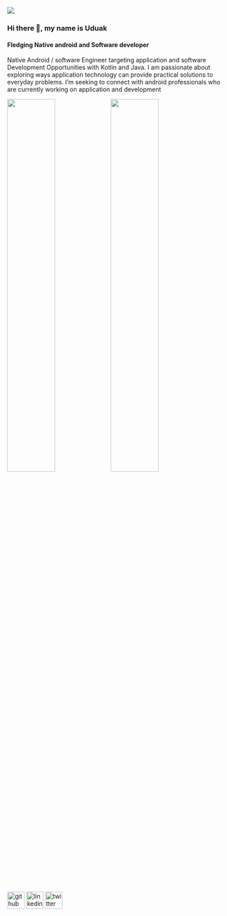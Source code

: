 
![](https://pbs.twimg.com/profile_banners/1156357756078776322/1659217683/1500x500)
### Hi there 👋, my name is Uduak
#### Fledging Native android  and Software developer

Native Android / software Engineer targeting application and software Development Opportunities with Kotlin and Java. I am passionate about exploring ways application technology can provide practical solutions to everyday problems. I’m seeking to connect with android  professionals who are currently working on application and  development

<img align= "left" width="47%" height="47%" src="https://github-readme-stats.vercel.app/api?username=Uduak-umanah&show_icons=true&theme=radical">

  <img align="left" width="47%" height="47%" src="https://github-readme-stats.vercel.app/api/top-langs/?username=Uduak-umanah&layout=compact">







[<img src='https://cdn.jsdelivr.net/npm/simple-icons@3.0.1/icons/github.svg' alt='github' height='40'>](https://github.com/Umanah-uduak)  [<img src='https://cdn.jsdelivr.net/npm/simple-icons@3.0.1/icons/linkedin.svg' alt='linkedin' height='40'>](https://www.linkedin.com/in/https://www.linkedin.com/in/uduak-umanah-b-s-c-33936814b//)  [<img src='https://cdn.jsdelivr.net/npm/simple-icons@3.0.1/icons/twitter.svg' alt='twitter' height='40'>](https://twitter.com/https://twitter.com/uduak_umanah)  

